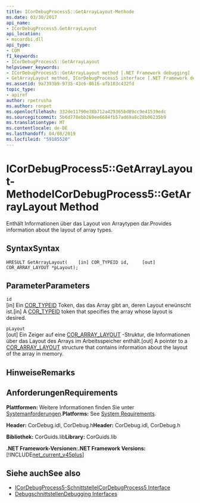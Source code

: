 ```yaml
---
title: ICorDebugProcess5::GetArrayLayout-Methode
ms.date: 03/30/2017
api_name:
- ICorDebugProcess5.GetArrayLayout
api_location:
- mscordbi.dll
api_type:
- COM
f1_keywords:
- ICorDebugProcess5::GetArrayLayout
helpviewer_keywords:
- ICorDebugProcess5::GetArrayLayout method [.NET Framework debugging]
- GetArrayLayout method, ICorDebugProcess5 interface [.NET Framework debugging]
ms.assetid: 9a7393b9-9735-43c6-8616-afb103c432fd
topic_type:
- apiref
author: rpetrusha
ms.author: ronpet
ms.openlocfilehash: 332de11790e78b712a429365bd89cc9e41539edc
ms.sourcegitcommit: 5b6d778ebb269ee6684fb57ad69a8c28b06235b9
ms.translationtype: MT
ms.contentlocale: de-DE
ms.lasthandoff: 04/08/2019
ms.locfileid: "59105520"
---
```

# <a name="icordebugprocess5getarraylayout-method"></a><span data-ttu-id="1f927-102">ICorDebugProcess5::GetArrayLayout-Methode</span><span class="sxs-lookup"><span data-stu-id="1f927-102">ICorDebugProcess5::GetArrayLayout Method</span></span>
<span data-ttu-id="1f927-103">Enthält Informationen über das Layout von Arraytypen dar.</span><span class="sxs-lookup"><span data-stu-id="1f927-103">Provides information about the layout of array types.</span></span>  
  
## <a name="syntax"></a><span data-ttu-id="1f927-104">Syntax</span><span class="sxs-lookup"><span data-stu-id="1f927-104">Syntax</span></span>  
  
```  
HRESULT GetArrayLayout(    [in] COR_TYPEID id,     [out] COR_ARRAY_LAYOUT *pLayout);  
```  
  
## <a name="parameters"></a><span data-ttu-id="1f927-105">Parameter</span><span class="sxs-lookup"><span data-stu-id="1f927-105">Parameters</span></span>  
 `id`  
 <span data-ttu-id="1f927-106">[in] Ein [COR_TYPEID](../../../../docs/framework/unmanaged-api/debugging/cor-typeid-structure.md) Token, das das Array gibt an, deren Layout erwünscht ist.</span><span class="sxs-lookup"><span data-stu-id="1f927-106">[in] A [COR_TYPEID](../../../../docs/framework/unmanaged-api/debugging/cor-typeid-structure.md) token that specifies the array whose layout is desired.</span></span>  
  
 `pLayout`  
 <span data-ttu-id="1f927-107">[out] Ein Zeiger auf eine [COR_ARRAY_LAYOUT](../../../../docs/framework/unmanaged-api/debugging/cor-array-layout-structure.md) -Struktur, die Informationen über das Layout des Arrays im Arbeitsspeicher enthält.</span><span class="sxs-lookup"><span data-stu-id="1f927-107">[out] A pointer to a [COR_ARRAY_LAYOUT](../../../../docs/framework/unmanaged-api/debugging/cor-array-layout-structure.md) structure that contains information about the layout of the array in memory.</span></span>  
  
## <a name="remarks"></a><span data-ttu-id="1f927-108">Hinweise</span><span class="sxs-lookup"><span data-stu-id="1f927-108">Remarks</span></span>  
  
## <a name="requirements"></a><span data-ttu-id="1f927-109">Anforderungen</span><span class="sxs-lookup"><span data-stu-id="1f927-109">Requirements</span></span>  
 <span data-ttu-id="1f927-110">**Plattformen:** Weitere Informationen finden Sie unter [Systemanforderungen](../../../../docs/framework/get-started/system-requirements.md).</span><span class="sxs-lookup"><span data-stu-id="1f927-110">**Platforms:** See [System Requirements](../../../../docs/framework/get-started/system-requirements.md).</span></span>  
  
 <span data-ttu-id="1f927-111">**Header:** CorDebug.idl, CorDebug.h</span><span class="sxs-lookup"><span data-stu-id="1f927-111">**Header:** CorDebug.idl, CorDebug.h</span></span>  
  
 <span data-ttu-id="1f927-112">**Bibliothek:** CorGuids.lib</span><span class="sxs-lookup"><span data-stu-id="1f927-112">**Library:** CorGuids.lib</span></span>  
  
 **<span data-ttu-id="1f927-113">.NET Framework-Versionen:</span><span class="sxs-lookup"><span data-stu-id="1f927-113">.NET Framework Versions:</span></span>** [!INCLUDE[net_current_v45plus](../../../../includes/net-current-v45plus-md.md)]  
  
## <a name="see-also"></a><span data-ttu-id="1f927-114">Siehe auch</span><span class="sxs-lookup"><span data-stu-id="1f927-114">See also</span></span>

- [<span data-ttu-id="1f927-115">ICorDebugProcess5-Schnittstelle</span><span class="sxs-lookup"><span data-stu-id="1f927-115">ICorDebugProcess5 Interface</span></span>](../../../../docs/framework/unmanaged-api/debugging/icordebugprocess5-interface.md)
- [<span data-ttu-id="1f927-116">Debugschnittstellen</span><span class="sxs-lookup"><span data-stu-id="1f927-116">Debugging Interfaces</span></span>](../../../../docs/framework/unmanaged-api/debugging/debugging-interfaces.md)
